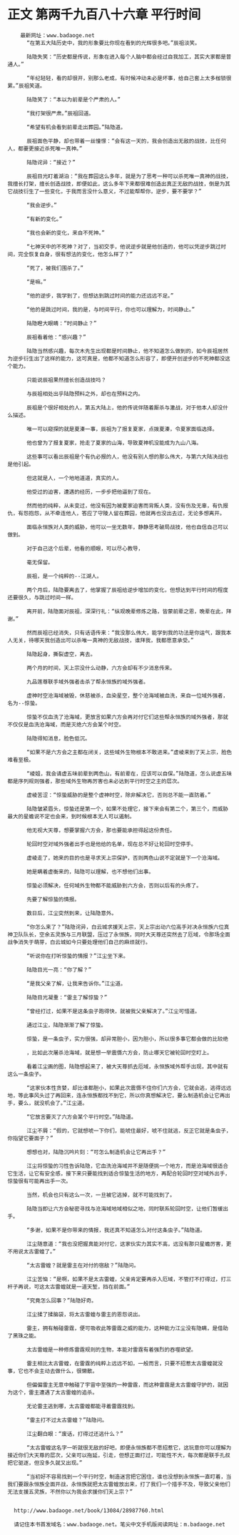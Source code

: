 # 正文 第两千九百八十六章 平行时间
        最新网址：www.badaoge.net
          “在第五大陆历史中，我的形象要比你现在看到的光辉很多吧。”辰祖淡笑。
      
          陆隐失笑：“历史都是传说，形象在进入每个人脑中都会经过自我加工，其实大家都是普通人。”
      
          “年纪轻轻，看的却很开，别那么老成，有时候冲动未必是坏事，给自己套上太多枷锁很累。”辰祖笑道。
      
          陆隐笑了：“本以为前辈是个严肃的人。”
      
          “我打架很严肃。”辰祖回道。
      
          “希望有机会看到前辈走出葬园。”陆隐道。
      
          辰祖面色平静，却也带着一丝憧憬：“会有这一天的，我会创造出无敌的战技，比任何人，都要更接近杀死唯一真神。”
      
          陆隐诧异：“接近？”
      
          辰祖目光盯着湖泊：“我在葬园这么多年，就是为了思考一种可以杀死唯一真神的战技，我擅长打架，擅长创造战技，即便如此，这么多年下来都很难创造出真正无敌的战技，倒是为其它战技衍生了一些变化，于我而言没什么意义，不过能帮帮你，逆步，要不要学？”
      
          “我会逆步。”
      
          “有新的变化。”
      
          “我也会新的变化，来自不死神。”
      
          “七神天中的不死神？对了，当初交手，他说逆步就是他创造的，他可以凭逆步跳过时间，完全恢复自身，很有想法的变化，他怎么样了？”
      
          “死了，被我们围杀了。”
      
          “是嘛。”
      
          “他的逆步，我学到了，但想达到跳过时间的能力还远远不足。”
      
          “他的是跳过时间，我的是，与时间平行，你也可以理解为，时间静止。”
      
          陆隐瞪大眼睛：“时间静止？”
      
          辰祖看着他：“感兴趣？”
      
          陆隐当然感兴趣，每次木先生出现都是时间静止，他不知道怎么做到的，如今辰祖居然为逆步衍生出了这样的能力，这可真是，他都不知道怎么形容了，即便开创逆步的不死神都没这个能力。
      
          只能说辰祖果然擅长创造战技吗？
      
          与辰祖相处出乎陆隐预料之外，却也在预料之内。
      
          辰祖是个很好相处的人，第五大陆上，他的传说伴随着厮杀与激战，对于他本人却没什么描述。
      
          唯一可以窥探的就是夏溱一事，辰祖为了报复夏家，点拨夏溱，令夏家面临选择。
      
          他也曾为了报复夏家，抢走了夏家的山海，导致夏神机没能成为九山八海。
      
          这些事可以看出辰祖是个有仇必报的人，他没有别人想的那么伟大，与第六大陆决战也是他引起。
      
          但这就是人，一个地地道道，真实的人。
      
          他受过的迫害，遭遇的经历，一步步把他逼到了现在。
      
          然而他的纯粹，从未变过，他没有因为被夏家迫害而背叛人类，没有伤及无辜，有仇报仇，有怨抱怨，从不牵连他人，答应了守陵人留在葬园，他就再也没出去过，无论多想离开。
      
          面临永恒族对人类的威胁，他可以一坐无数年，静静思考破局战技，他也自信自己可以做到。
      
          对于自己这个后辈，他看的顺眼，可以尽心教导，
      
          毫无保留。
      
          辰祖，是一个纯粹的--江湖人。
      
          两个月后，陆隐要离去了，他掌握了辰祖给逆步增加的变化，但想达到平行时间的程度还要很久，与跳过时间一样。
      
          离开前，陆隐面对辰祖，深深行礼：“纵观晚辈修炼之路，皆蒙前辈之恩，晚辈在此，拜谢。”
      
          然而辰祖已经消失，只有话语传来：“我没那么伟大，能学到我的功法是你运气，跟我本人无关，待哪天我创造出可以杀唯一真神的无敌战技，谁拜我，我都愿意承受。”
      
          陆隐起身，撕裂虚空，离去。
      
          两个月的时间，天上宗没什么动静，六方会却有不少消息传来。
      
          九品莲尊联手域外强者击杀了帮永恒族的域外强者。
      
          虚神时空沧海域被毁，休慈被杀，血染星空，整个沧海域被血洗，来自一位域外强者，名为--惊蛰。
      
          惊蛰不仅血洗了沧海域，更放言如果六方会再对付它们这些帮永恒族的域外强者，那就不仅仅是血洗沧海域，而是灭绝六方会某个时空。
      
          陆隐得知消息，脸色低沉。
      
          “如果不是六方会之主都在闭关，这些域外生物根本不敢进来。”虚棱来到了天上宗，脸色难看至极。
      
          “棱姐，我会请虚五味前辈到两色山，有前辈在，应该可以自保。”陆隐道，怎么说虚五味都是序列规则强者，那些域外生物再厉害也未必达到平行时空之主的层次。
      
          虚棱苦涩：“惊蛰威胁的是整个虚神时空，除非解决它，否则总不能一直防着。”
      
          陆隐皱紧眉头，惊蛰还是第一个，如果不处理它，接下来会有第二个，第三个，而威胁最大的星蟾说不定也会来，到时候根本无人可以遏制。
      
          他无视大天尊，想要掌握六方会，那也要能承担得起这份责任。
      
          轮回时空对域外强者出手也是他给的名单，现在总不好让轮回时空停手。
      
          虚棱走了，她来的目的也是寻求天上宗保护，否则两色山说不定就是下一个沧海域。
      
          她是瞒着虚衡来的，陆隐可以理解，也不想他们出事。
      
          惊蛰必须解决，任何域外生物都不能威胁到六方会，否则以后有的头疼了。
      
          先要了解惊蛰的情报。
      
          数日后，江尘突然到来，让陆隐意外。
      
          “你怎么来了？”陆隐诧异，白云城求援天上宗，天上宗出动六位高手对决永恒族六位真神卫队队长，空余五灵族与三月联盟，压过了永恒族，同时大天尊还突然去了厄域，令那场全面战争消失于萌芽，白云城如今只要处理他们自己的麻烦就行。
      
          “听说你在打听惊蛰的情报？”江尘坐下来。
      
          陆隐目光一亮：“你了解？”
      
          “是我父亲了解，让我来告诉你。”江尘道。
      
          陆隐目光凝重：“雷主了解惊蛰？”
      
          “曾经打过，如果不是这条虫子跑得快，就被我父亲解决了。”江尘可惜道。
      
          通过江尘，陆隐渐渐了解了惊蛰。
      
          惊蛰，是一条虫子，实力很强，却异常胆小，因为胆小，所以很多事它都会做的比较绝
      
          ，比如此次屠杀沧海域，就是想一举震慑六方会，防止哪天它被轮回时空盯上。
      
          看着江尘画的图，陆隐想起来了，被大天尊抓去厄域，永恒族域外帮手出现，其中就有这么一条虫子。
      
          “这家伙本性贪婪，却比谁都胆小，如果此次震慑不住你们六方会，它就会逃，逃得远远地，等此事风头过了再回来，连永恒族都找不到它，所以你真想解决它，要么制造机会让它再出手，要么，就没机会了。”江尘道。
      
          “它放言要灭了六方会某个平行时空。”陆隐道。
      
          江尘不屑：“假的，它就想唬一下你们，能唬住最好，唬不住就逃，反正它就是条虫子，你指望它要面子？”
      
          想想也对，陆隐沉吟片刻：“可怎么制造机会让它再出手？”
      
          江尘将惊蛰的习性告诉陆隐，它血洗沧海域并不是随便挑一个地方，而是沧海域很适合它生活，让它有安全感，接下来只要能找到适合惊蛰生活的地方，再配合轮回时空对域外出手，惊蛰很有可能再出手一次。
      
          当然，机会也只有这么一次，一旦被它逃掉，就不可能找到了。
      
          陆隐当即让六方会秘密寻找与沧海域地域相似之地，同时联系轮回时空，让他们暂缓出手。
      
          “多谢，如果不是你带来的情报，我还真不知道怎么对付这条虫子。”陆隐道。
      
          江尘随意道：“我也没把握真能对付它，这家伙实力其实不高，远没有那只星蟾厉害，更不用说太古雷蝗了。”
      
          “太古雷蝗？就是雷主在对付的宿敌？”陆隐问。
      
          江尘苦恼：“是啊，如果不是太古雷蝗，父亲肯定要再杀入厄域，不管打不打得过，打三杆子再说，可这太古雷蝗就是一道天堑，挡在前面。”
      
          “究竟怎么回事？”陆隐好奇。
      
          江尘揉了揉脑袋，将太古雷蝗与雷主的恩怨说出。
      
          雷主，拥有触碰雷霆，便可吸收此等雷霆之威的能力，这种能力江尘没有隐瞒，是借助了黑珠之能。
      
          太古雷蝗是一种修炼雷霆规则的生物，本能对雷霆有着强烈的吞噬欲望。
      
          雷主相比太古雷蝗，在雷霆的纯粹上远远不如，一般而言，只要不招惹太古雷蝗就没事，它也不会主动去做什么，很懒散。
      
          但偏偏雷主无意中触碰了宇宙中至强的一种雷霆，而这种雷霆是太古雷蝗守护的，就因为这个，雷主遭遇了太古雷蝗的追杀。
      
          无论雷主逃到哪，太古雷蝗都能寻着雷霆找到。
      
          “雷主打不过太古雷蝗？”陆隐问。
      
          江尘翻白眼：“废话，打得过还逃什么？”
      
          “太古雷蝗这名字一听就很无敌的好吧，即便永恒族都不愿招惹它，这玩意你可以理解为接近你们大天尊的层次，父亲可以拖延，引走，但想正面打过，可能性不大，每次都是联手孔叔把它驱逐，但没多久就又出现。”
      
          “当初好不容易找到一个平行时空，制造迷宫把它困住，谁也没想到永恒族一直盯着，当我们要跟永恒族全面开战，永恒族就把太古雷蝗放出来，打了我们一个措手不及，导致父亲他们无法支援五灵族，不然你以为我会求援你们天上宗？”
      
      
      http://www.badaoge.net/book/13084/28987760.html
      
      请记住本书首发域名：www.badaoge.net。笔尖中文手机版阅读网址：m.badaoge.net
